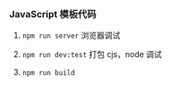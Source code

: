 ### JavaScript 模板代码

1.  `npm run server` 浏览器调试

2.  `npm run dev:test` 打包 cjs，node 调试

3.  `npm run build`
